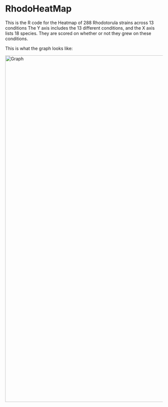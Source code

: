 # RhodoHeatMap
This is the R code for the Heatmap of 288 Rhodotorula strains across 13 conditions 
The Y axis includes the 13 different conditions, and the X axis lists 18 species. They are scored on whether or not they grew on these conditions. 

This is what the graph looks like:

<img width="1105" alt="Graph" src="https://github.com/evautumn/RhodoHeatMap/assets/93958283/7dcd082c-21b0-40aa-938d-5fac9d244200">

